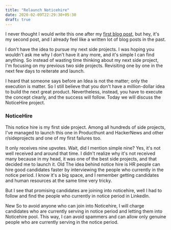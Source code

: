 ```yaml
---
title: "Relaunch Noticehire"
date: 2020-02-09T22:29:30+05:30
draft: true
---
```


I never thought I would write this one after my [first blog post](/first-blog-post), but hey, it's my second post, and I already feel like a written lot of blog posts in the past.

I don't have the idea to pursue my next side projects. I was hoping you wouldn't ask me why I don't have it any more, and it's simple I can find anything. So instead of wasting time thinking about my next side project, I'm focusing on my previous two side projects. Revisiting one by one in the next few days to reiterate and launch. 

I heard that someone says before an Idea is not the matter; only the execution is matter. So I still believe that you don't have a million-dollar idea to build the next great product. Nevertheless, instead, you have to execute the concept clearly, and the success will follow. Today we will discuss the NoticeHire project.

### NoticeHire
This notice hire is my first side project. Among all hundreds of side projects, I've managed to launch this one in Producthunt and HackerNews and other r/sideprojects and one of my first failures too. 

It only receives nine upvotes. Wait, did I mention simple nine? Yes, it's not well received and around that time. I didn't realize why it's not received many because in my head, it was one of the best side projects, and that decided me to launch it. 
Old
The idea behind notice hire is HR people can hire good candidates faster by interviewing the people who currently in the notice period. I know it's a big space, and I remember getting candidates and human resources at the same time very tricky. 

But I see that promising candidates are joining into noticehire, well I had to follow and find the people who currently in notice period in LinkedIn.

New
So to avoid anyone who can join into Noticehire, I will charge candidates who are currently serving in notice period and letting them into Noticehire pool. This way, I can avoid spammers and can allow only genuine people who are currently serving in the notice period.
